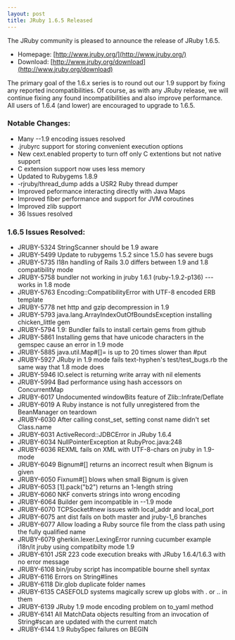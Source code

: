 ```yaml
---
layout: post
title: JRuby 1.6.5 Released
---
```

The JRuby community is pleased to announce the release of JRuby 1.6.5.

- Homepage: [http://www.jruby.org/](http://www.jruby.org/)
- Download: [http://www.jruby.org/download](http://www.jruby.org/download)

The primary goal of the 1.6.x series is to round out our 1.9 support by fixing any reported incompatibilities. Of course, as with any JRuby release, we will continue fixing any found incompatibilities and also improve performance. All users of 1.6.4 (and lower) are encouraged to upgrade to 1.6.5.

### Notable Changes:
- Many --1.9 encoding issues resolved
- .jrubyrc support for storing convenient execution options
- New cext.enabled property to turn off only C extentions but not native support
- C extension support now uses less memory
- Updated to Rubygems 1.8.9
- \-rjruby/thread_dump adds a USR2 Ruby thread dumper
- Improved peformance interacting directly with Java Maps
- Improved fiber performance and support for JVM coroutines
- Improved zlib support
- 36 Issues resolved

### 1.6.5 Issues Resolved:
- JRUBY-5324 StringScanner should be 1.9 aware
- JRUBY-5499 Update to rubygems 1.5.2 since 1.5.0 has severe bugs
- JRUBY-5735 I18n handling of Rails 3.0 differs between 1.9 and 1.8 compatibility mode
- JRUBY-5758 bundler not working in jruby 1.6.1 (ruby-1.9.2-p136) --- works in 1.8 mode
- JRUBY-5763 Encoding::CompatibilityError with UTF-8 encoded ERB template
- JRUBY-5778 net http and gzip decompression in 1.9
- JRUBY-5793 java.lang.ArrayIndexOutOfBoundsException installing chicken_little gem
- JRUBY-5794 1.9: Bundler fails to install certain gems from github
- JRUBY-5861 Installing gems that have unicode characters in the gemspec cause an error in 1.9 mode
- JRUBY-5885 java.util.Map#\[\]= is up to 20 times slower than #put
- JRUBY-5927 JRuby in 1.9 mode fails text-hyphen's test/test_bugs.rb the same way that 1.8 mode does
- JRUBY-5946 IO.select is returning write array with nil elements
- JRUBY-5994 Bad performance using hash accessors on ConcurrentMap
- JRUBY-6017 Undocumented windowBits feature of Zlib::Infrate/Deflate
- JRUBY-6019 A Ruby instance is not fully unregistered from the BeanManager on teardown
- JRUBY-6030 After calling const_set, setting const name didn't set Class.name
- JRUBY-6031 ActiveRecord::JDBCError in JRuby 1.6.4
- JRUBY-6034 NullPointerException at RubyProc.java:248
- JRUBY-6036 REXML fails on XML with UTF-8-chars on jruby in 1.9-mode	
- JRUBY-6049 Bignum#\[\] returns an incorrect result when Bignum is given
- JRUBY-6050 Fixnum#\[\] blows when small Bignum is given
- JRUBY-6053 \[1\].pack("b2") returns an 1-length string
- JRUBY-6060 NKF converts strings into wrong encoding
- JRUBY-6064 Builder gem incompatible in --1.9 mode
- JRUBY-6070 TCPSocket#new issues with local_addr and local_port
- JRUBY-6075 ant dist fails on both master and jruby-1_6 branches
- JRUBY-6077 Allow loading a Ruby source file from the class path using the fully qualified name
- JRUBY-6079 gherkin.lexer.LexingError running cucumber example i18n/it jruby using compatibilty mode 1.9
- JRUBY-6101 JSR 223 code execution breaks with JRuby 1.6.4/1.6.3 with no error message
- JRUBY-6108 bin/jruby script has incompatible bourne shell syntax			
- JRUBY-6116 Errors on String#lines
- JRUBY-6118 Dir.glob duplicate folder names
- JRUBY-6135 CASEFOLD systems magically screw up globs with . or .. in them
- JRUBY-6139 JRuby 1.9 mode encoding problem on to_yaml method			
- JRUBY-6141 All MatchData objects resulting from an invocation of String#scan are updated with the current match
- JRUBY-6144 1.9 RubySpec failures on BEGIN 
